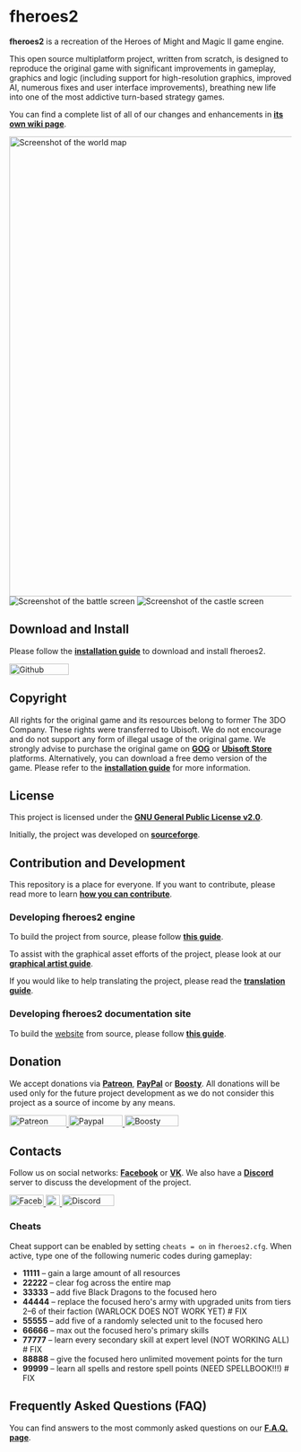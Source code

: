 # fheroes2

**fheroes2** is a recreation of the Heroes of Might and Magic II game engine.

This open source multiplatform project, written from scratch, is designed to reproduce the original game with significant
improvements in gameplay, graphics and logic (including support for high-resolution graphics, improved AI, numerous fixes
and user interface improvements), breathing new life into one of the most addictive turn-based strategy games.

You can find a complete list of all of our changes and enhancements in [**its own wiki page**](https://github.com/ihhub/fheroes2/wiki/Features-and-enhancements-of-the-project).

<!-- markdownlint-disable MD033 -->
<div class="image-showcase">
    <div class="row">
        <img loading="lazy" src="images/screenshots/screenshot_world_map.webp" width="820" class="full-image game-screenshot" alt="Screenshot of the world map">
    </div>
    <div class="row">
        <img loading="lazy" src="images/screenshots/screenshot_battle.webp" class="half-image game-screenshot" alt="Screenshot of the battle screen">
        <img loading="lazy" src="images/screenshots/screenshot_castle.webp" class="half-image game-screenshot" alt="Screenshot of the castle screen">
    </div>
</div>
<!-- markdownlint-enable MD033 -->

## Download and Install

Please follow the [**installation guide**](INSTALL.md) to download and install fheroes2.

<a href="https://github.com/ihhub/fheroes2/releases">
    <img loading="lazy" width="106" height="20" src="https://img.shields.io/github/downloads/ihhub/fheroes2/total.svg" alt="Github Downloads">
</a>

## Copyright

All rights for the original game and its resources belong to former The 3DO Company. These rights were transferred to Ubisoft.
We do not encourage and do not support any form of illegal usage of the original game. We strongly advise to purchase the original
game on [**GOG**](https://www.gog.com) or [**Ubisoft Store**](https://store.ubi.com) platforms. Alternatively, you can download a
free demo version of the game. Please refer to the [**installation guide**](INSTALL.md) for more information.

## License

This project is licensed under the [**GNU General Public License v2.0**](https://github.com/ihhub/fheroes2/blob/master/LICENSE).

Initially, the project was developed on [**sourceforge**](https://sourceforge.net/projects/fheroes2/).

## Contribution and Development

This repository is a place for everyone. If you want to contribute, please read more to learn [**how you can contribute**](https://github.com/ihhub/fheroes2/wiki/F.A.Q.#q-how-can-i-contribute-to-the-project).

### Developing fheroes2 engine

To build the project from source, please follow [**this guide**](DEVELOPMENT.md).

To assist with the graphical asset efforts of the project, please look at our [**graphical artist guide**](GRAPHICAL_ASSETS.md).

If you would like to help translating the project, please read the [**translation guide**](TRANSLATION.md).

### Developing fheroes2 documentation site

To build the [website](https://ihhub.github.io/fheroes2/) from source, please follow
[**this guide**](WEBSITE_LOCAL_DEV.md).

## Donation

We accept donations via [**Patreon**](https://www.patreon.com/fheroes2), [**PayPal**](https://www.paypal.com/paypalme/fheroes2) or [**Boosty**](https://boosty.to/fheroes2).
All donations will be used only for the future project development as we do not consider this project as a source of income by any means.

<a href="https://www.patreon.com/fheroes2">
    <img loading="lazy" width="102" height="20" src="https://img.shields.io/badge/Donate-Patreon-green.svg" alt="Patreon Donate" />
</a>
<a href="https://www.paypal.com/paypalme/fheroes2">
    <img loading="lazy" width="96" height="20" src="https://img.shields.io/badge/Donate-PayPal-green.svg" alt="Paypal Donate" />
</a>
<a href="https://boosty.to/fheroes2">
    <img loading="lazy" width="96" height="20" src="https://img.shields.io/badge/Donate-Boosty-green.svg" alt="Boosty Donate" />
</a>

## Contacts

Follow us on social networks: [**Facebook**](https://www.facebook.com/groups/fheroes2) or [**VK**](https://vk.com/fheroes2).
We also have a [**Discord**](https://discord.gg/xF85vbZ) server to discuss the development of the project.

<a href="https://www.facebook.com/groups/fheroes2">
    <img loading="lazy" width="61" height="20" src="https://img.shields.io/badge/Facebook-blue.svg" alt="Facebook" />
</a>
<a href="https://vk.com/fheroes2">
    <img loading="lazy" width="25" height="20" src="https://img.shields.io/badge/VK-blue.svg" alt="VK" />
</a>
<a href="https://discord.gg/xF85vbZ">
    <img loading="lazy"
        width="93"
        height="20"
        src="https://img.shields.io/discord/733093692860137523.svg?label=&logo=discord&logoColor=ffffff&color=7389D8&labelColor=6A7EC2"
        alt="Discord" />
</a>

### Cheats

Cheat support can be enabled by setting `cheats = on` in `fheroes2.cfg`.
When active, type one of the following numeric codes during gameplay:

* **11111** – gain a large amount of all resources
* **22222** – clear fog across the entire map
* **33333** – add five Black Dragons to the focused hero
* **44444** – replace the focused hero's army with upgraded units from tiers 2–6 of their faction (WARLOCK DOES NOT WORK YET) # FIX
* **55555** – add five of a randomly selected unit to the focused hero
* **66666** – max out the focused hero's primary skills
* **77777** – learn every secondary skill at expert level (NOT WORKING ALL) # FIX
* **88888** – give the focused hero unlimited movement points for the turn
* **99999** – learn all spells and restore spell points (NEED SPELLBOOK!!!) # FIX

## Frequently Asked Questions (FAQ)

You can find answers to the most commonly asked questions on our [**F.A.Q. page**](https://github.com/ihhub/fheroes2/wiki/F.A.Q.).
